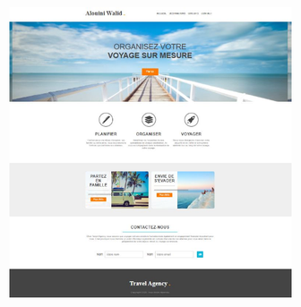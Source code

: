 ![alt text][logo]

[logo]: https://github.com/walouini/site-web-agence-de-voyage/blob/master/screenshot.JPG "Logo"
